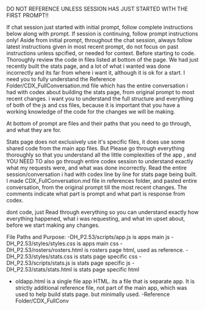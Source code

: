 DO NOT REFERENCE UNLESS SESSION HAS JUST STARTED WITH THE FIRST PROMPT!!

If chat session just started with initial prompt, follow complete instructions below along with prompt. 
If session is continuing, follow prompt instructions only!
Aside from initial prompt, throughout the chat session, always follow latest instructions given in most recent prompt, do not focus on past instructions unless spcified, or needed for context.
Before starting to code. Thoroughly review the code in files listed at bottom of the page. We had just recently built the stats page, and a lot of what i wanted was done incorrectly and its far from where i want it, although it is ok for a start. I need you to fully understand the Reference Folder/CDX_FullConversation.md file which has the entire conversation i had with codex about building the stats page, from original prompt to most recent changes.
i want you to understand the full structure and everything of both of the js and css files, because it is important that you have a working knowledge of the code for the changes we will be making.

At bottom of prompt are files and their paths that you need to go through, and what they are for.

Stats page does not exclusively use it's specific files, it does use some shared code from the main app files. But Please go through everything thoroughly so that you understand all the little complexities of the app , and YOU NEED TO also  go through entire codex session to understand exactly what my requests were, and what was done incorrectly. 
Read the entire session/conversation i had with codex line by line for stats page being built.
 I made CDX_FullConversation.md file in references folder, and pasted entire conversation, from the original prompt till the most recent changes. The comments indicate what part is prompt and what part is response from codex.

dont code, just Read through everything so you can understand exactly how everything happened, what i was requesting, and what im upset about, before we start making any changes.

File Paths and Purpose:
-DH_P2.53/scripts/app.js is apps main js 
-DH_P2.53/styles/styles.css is apps main css
-DH_P2.53/rosters/rosters.html is rosters page html, used as reference.
-DH_P2.53/styles/stats.css is stats page specific css
-DH_P2.53/scripts/stats.js  is stats page specific js
-DH_P2.53/stats/stats.html is stats page specific html
- oldapp.html is a single file app HTML. its a file that is 
separate app. It is strictly additional reference file, not part of the main app, which was used to help build stats page. but minimally used.
-Reference Folder/CDX_FullConv